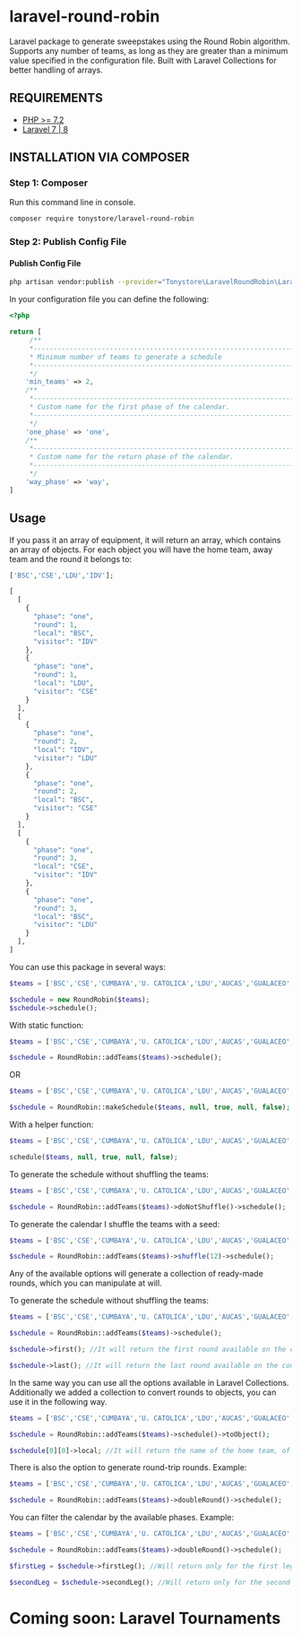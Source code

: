 # **laravel-round-robin**

Laravel package to generate sweepstakes using the Round Robin algorithm. Supports any number of teams, as long as they are greater than a minimum value specified in the configuration file. Built with Laravel Collections for better handling of arrays.
## **REQUIREMENTS**

-   [PHP >= 7.2](http://php.net)
-   [Laravel 7 | 8](https://laravel.com)

## **INSTALLATION VIA COMPOSER**

### Step 1: Composer

Run this command line in console.
``` bash
composer require tonystore/laravel-round-robin
```
### Step 2: Publish Config File
#### Publish Config File
``` bash
php artisan vendor:publish --provider="Tonystore\LaravelRoundRobin\LaravelRoundRobinProvider" --tag=round-robin
``` 
In your configuration file you can define the following:

``` php
<?php

return [
     /**
     *----------------------------------------------------------------------
     * Minimum number of teams to generate a schedule
     *----------------------------------------------------------------------
     */
    'min_teams' => 2,
    /**
     *----------------------------------------------------------------------
     * Custom name for the first phase of the calendar.
     *----------------------------------------------------------------------
     */
    'one_phase' => 'one',
    /**
     *----------------------------------------------------------------------
     * Custom name for the return phase of the calendar.
     *----------------------------------------------------------------------
     */
    'way_phase' => 'way',
]
``` 

## **Usage**
If you pass it an array of equipment, it will return an array, which contains an array of objects. For each object you will have the home team, away team and the round it belongs to:
```php
['BSC','CSE','LDU','IDV'];

[
  [
    {
      "phase": "one",
      "round": 1,
      "local": "BSC",
      "visitor": "IDV"
    },
    {
      "phase": "one",
      "round": 1,
      "local": "LDU",
      "visitor": "CSE"
    }
  ],
  [
    {
      "phase": "one",
      "round": 2,
      "local": "IDV",
      "visitor": "LDU"
    },
    {
      "phase": "one",
      "round": 2,
      "local": "BSC",
      "visitor": "CSE"
    }
  ],
  [
    {
      "phase": "one",
      "round": 3,
      "local": "CSE",
      "visitor": "IDV"
    },
    {
      "phase": "one",
      "round": 3,
      "local": "BSC",
      "visitor": "LDU"
    }
  ],
]
```
You can use this package in several ways:
```php
$teams = ['BSC','CSE','CUMBAYA','U. CATOLICA','LDU','AUCAS','GUALACEO','ORENSE','CITY','TU','D. CUENCA','MUSHUCRUNA','IDV','DELFIN','MACARA','9 DE OCTUBRE'];

$schedule = new RoundRobin($teams);
$schedule->schedule();
```
With static function:
```php
$teams = ['BSC','CSE','CUMBAYA','U. CATOLICA','LDU','AUCAS','GUALACEO','ORENSE','CITY','TU','D. CUENCA','MUSHUCRUNA','IDV','DELFIN','MACARA','9 DE OCTUBRE'];

$schedule = RoundRobin::addTeams($teams)->schedule();
```
OR
```php
$teams = ['BSC','CSE','CUMBAYA','U. CATOLICA','LDU','AUCAS','GUALACEO','ORENSE','CITY','TU','D. CUENCA','MUSHUCRUNA','IDV','DELFIN','MACARA','9 DE OCTUBRE'];

$schedule = RoundRobin::makeSchedule($teams, null, true, null, false);
```

With a helper function:
```php
$teams = ['BSC','CSE','CUMBAYA','U. CATOLICA','LDU','AUCAS','GUALACEO','ORENSE','CITY','TU','D. CUENCA','MUSHUCRUNA','IDV','DELFIN','MACARA','9 DE OCTUBRE'];

schedule($teams, null, true, null, false);
```

To generate the schedule without shuffling the teams:
```php
$teams = ['BSC','CSE','CUMBAYA','U. CATOLICA','LDU','AUCAS','GUALACEO','ORENSE','CITY','TU','D. CUENCA','MUSHUCRUNA','IDV','DELFIN','MACARA','9 DE OCTUBRE'];

$schedule = RoundRobin::addTeams($teams)->doNotShuffle()->schedule();
```
To generate the calendar I shuffle the teams with a seed:
```php
$teams = ['BSC','CSE','CUMBAYA','U. CATOLICA','LDU','AUCAS','GUALACEO','ORENSE','CITY','TU','D. CUENCA','MUSHUCRUNA','IDV','DELFIN','MACARA','9 DE OCTUBRE'];

$schedule = RoundRobin::addTeams($teams)->shuffle(12)->schedule();
```
Any of the available options will generate a collection of ready-made rounds, which you can manipulate at will.

To generate the schedule without shuffling the teams:
```php
$teams = ['BSC','CSE','CUMBAYA','U. CATOLICA','LDU','AUCAS','GUALACEO','ORENSE','CITY','TU','D. CUENCA','MUSHUCRUNA','IDV','DELFIN','MACARA','9 DE OCTUBRE'];

$schedule = RoundRobin::addTeams($teams)->schedule();

$schedule->first(); //It will return the first round available on the connection.

$schedule->last(); //It will return the last round available on the connection.
```

In the same way you can use all the options available in Laravel Collections. Additionally we added a collection to convert rounds to objects, you can use it in the following way.
```php
$teams = ['BSC','CSE','CUMBAYA','U. CATOLICA','LDU','AUCAS','GUALACEO','ORENSE','CITY','TU','D. CUENCA','MUSHUCRUNA','IDV','DELFIN','MACARA','9 DE OCTUBRE'];

$schedule = RoundRobin::addTeams($teams)->schedule()->toObject();

$schedule[0][0]->local; //It will return the name of the home team, of the first game, of the first available round.
```

There is also the option to generate round-trip rounds. Example:
```php
$teams = ['BSC','CSE','CUMBAYA','U. CATOLICA','LDU','AUCAS','GUALACEO','ORENSE','CITY','TU','D. CUENCA','MUSHUCRUNA','IDV','DELFIN','MACARA','9 DE OCTUBRE'];

$schedule = RoundRobin::addTeams($teams)->doubleRound()->schedule();
```


You can filter the calendar by the available phases. Example:

```php
$teams = ['BSC','CSE','CUMBAYA','U. CATOLICA','LDU','AUCAS','GUALACEO','ORENSE','CITY','TU','D. CUENCA','MUSHUCRUNA','IDV','DELFIN','MACARA','9 DE OCTUBRE'];

$schedule = RoundRobin::addTeams($teams)->doubleRound()->schedule(); 

$firstLeg = $schedule->firstLeg(); //Will return only for the first leg.

$secondLeg = $schedule->secondLeg(); //Will return only for the second leg.

```

# **Coming soon: Laravel Tournaments**
